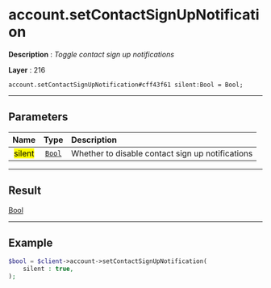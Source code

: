 # account.setContactSignUpNotification

**Description** : *Toggle contact sign up notifications*

**Layer** : 216

```tl
account.setContactSignUpNotification#cff43f61 silent:Bool = Bool;
```

---

## Parameters

| Name | Type | Description |
| :---: | :---: | :--- |
| <mark>silent</mark> | [`Bool`](type/Bool) | Whether to disable contact sign up notifications |

---

## Result

[Bool](type/Bool)

---

## Example

```php
$bool = $client->account->setContactSignUpNotification(
	silent : true,
);
```
